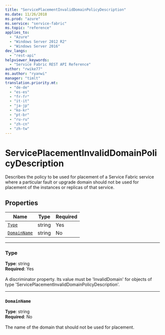 ```yaml
---
title: "ServicePlacementInvalidDomainPolicyDescription"
ms.date: 11/26/2018
ms.prod: "azure"
ms.service: "service-fabric"
ms.topic: "reference"
applies_to: 
  - "Azure"
  - "Windows Server 2012 R2"
  - "Windows Server 2016"
dev_langs: 
  - "rest-api"
helpviewer_keywords: 
  - "Service Fabric REST API Reference"
author: "rwike77"
ms.author: "ryanwi"
manager: "timlt"
translation.priority.mt: 
  - "de-de"
  - "es-es"
  - "fr-fr"
  - "it-it"
  - "ja-jp"
  - "ko-kr"
  - "pt-br"
  - "ru-ru"
  - "zh-cn"
  - "zh-tw"
---
```

# ServicePlacementInvalidDomainPolicyDescription

Describes the policy to be used for placement of a Service Fabric service where a particular fault or upgrade domain should not be used for placement of the instances or replicas of that service.

## Properties
| Name | Type | Required |
| --- | --- | --- |
| [`Type`](#type) | string | Yes |
| [`DomainName`](#domainname) | string | No |

____
### Type
__Type__: string <br/>
__Required__: Yes <br/>
<br/>
A discriminator property. Its value must be 'InvalidDomain' for objects of type 'ServicePlacementInvalidDomainPolicyDescription'.

____
### `DomainName`
__Type__: string <br/>
__Required__: No<br/>
<br/>
The name of the domain that should not be used for placement.

